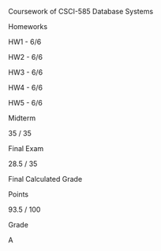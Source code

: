 Coursework of CSCI-585 Database Systems 

Homeworks

HW1 - 6/6

HW2 - 6/6

HW3 - 6/6

HW4 - 6/6

HW5 - 6/6





Midterm

35 / 35




Final Exam

28.5 / 35




Final Calculated Grade

Points

93.5 / 100

Grade

A
